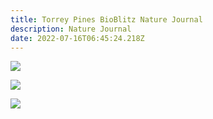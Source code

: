```yaml
---
title: Torrey Pines BioBlitz Nature Journal
description: Nature Journal
date: 2022-07-16T06:45:24.218Z
---
```



![](/assets/images/posts/tpbb-nature-journal.png)

![](/assets/images/posts/tpbb-nature-journal-2.png)

![](/assets/images/posts/tpbb-nature-journal-3.png)